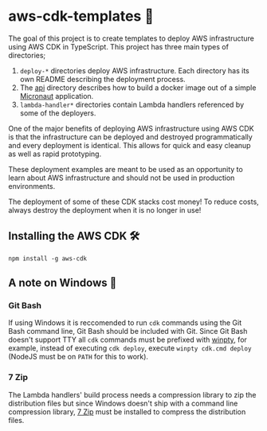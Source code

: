 # aws-cdk-templates :rocket:

The goal of this project is to create templates to deploy AWS infrastructure using AWS CDK in TypeScript. This project has three main types of directories;

1. `deploy-*` directories deploy AWS infrastructure. Each directory has its own README describing the deployment process.
2. The [api](api) directory describes how to build a docker image out of a simple [Micronaut](https://micronaut.io/) application.
3. `lambda-handler*` directories contain Lambda handlers referenced by some of the deployers.

One of the major benefits of deploying AWS infrastructure using AWS CDK is that the infrastructure can be deployed and destroyed programmatically and every deployment is identical. This allows for quick and easy cleanup as well as rapid prototyping.

These deployment examples are meant to be used as an opportunity to learn about AWS infrastructure and should not be used in production environments.

The deployment of some of these CDK stacks cost money! To reduce costs, always destroy the deployment when it is no longer in use!

## Installing the AWS CDK :hammer_and_wrench:

`npm install -g aws-cdk`

## A note on Windows :paperclip:

### Git Bash

If using Windows it is reccomended to run `cdk` commands using the Git Bash command line, Git Bash should be included with Git. Since Git Bash doesn't support TTY all `cdk` commands must be prefixed with [winpty](https://github.com/rprichard/winpty), for example, instead of executing `cdk deploy`, execute `winpty cdk.cmd deploy` (NodeJS must be on `PATH` for this to work).

### 7 Zip

The Lambda handlers' build process needs a compression library to zip the distribution files but since Windows doesn't ship with a command line compression library, [7 Zip](https://www.7-zip.org/) must be installed to compress the distribution files.